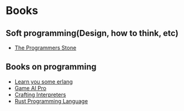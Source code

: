 Books
=====


## Soft programming(Design, how to think, etc)
 - [The Programmers Stone](https://www.datapacrat.com/Opinion/Reciprocality/r0/index.html)


## Books on programming
 - [Learn you some erlang](https://learnyousomeerlang.com/content)
 - [Game AI Pro](http://www.gameaipro.com/)
 - [Crafting Interpreters](https://www.craftinginterpreters.com/)
 - [Rust Programming Language](https://doc.rust-lang.org/book/)
